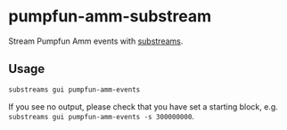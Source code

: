 # pumpfun-amm-substream
Stream Pumpfun Amm events with [substreams](https://substreams.streamingfast.io).

## Usage
```bash
substreams gui pumpfun-amm-events
```
If you see no output, please check that you have set a starting block, e.g. `substreams gui pumpfun-amm-events -s 300000000`.
